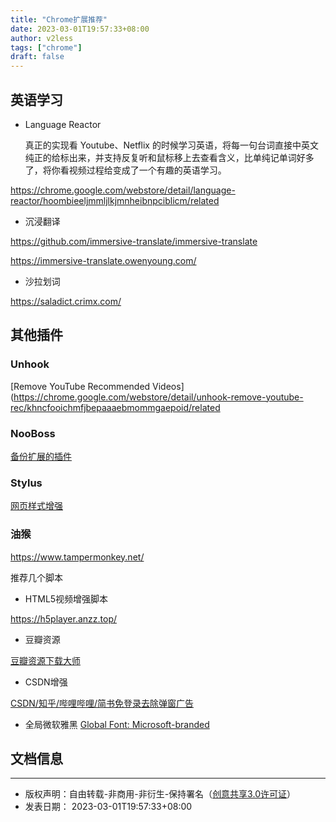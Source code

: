 ```yaml
---
title: "Chrome扩展推荐"
date: 2023-03-01T19:57:33+08:00
author: v2less
tags: ["chrome"]
draft: false
---
```


## 英语学习

- Language Reactor

  真正的实现看 Youtube、Netflix 的时候学习英语，将每一句台词直接中英文纯正的给标出来，并支持反复听和鼠标移上去查看含义，比单纯记单词好多了，将你看视频过程给变成了一个有趣的英语学习。

https://chrome.google.com/webstore/detail/language-reactor/hoombieeljmmljlkjmnheibnpciblicm/related

- 沉浸翻译

https://github.com/immersive-translate/immersive-translate

https://immersive-translate.owenyoung.com/

- 沙拉划词

https://saladict.crimx.com/

## 其他插件

### Unhook

[Remove YouTube Recommended Videos](https://chrome.google.com/webstore/detail/unhook-remove-youtube-rec/khncfooichmfjbepaaaebmommgaepoid/related

### NooBoss

[备份扩展的插件](https://chrome.google.com/webstore/detail/nooboss/aajodjghehmlpahhboidcpfjcncmcklf)
### Stylus

[网页样式增强](https://chrome.google.com/webstore/detail/stylus/clngdbkpkpeebahjckkjfobafhncgmne)

### 油猴

https://www.tampermonkey.net/

推荐几个脚本

- HTML5视频增强脚本

https://h5player.anzz.top/

- 豆瓣资源

[豆瓣资源下载大师](https://greasyfork.org/zh-CN/scripts/329484-%E8%B1%86%E7%93%A3%E8%B5%84%E6%BA%90%E4%B8%8B%E8%BD%BD%E5%A4%A7%E5%B8%88-1%E7%A7%92%E6%90%9E%E5%AE%9A%E8%B1%86%E7%93%A3%E7%94%B5%E5%BD%B1-%E9%9F%B3%E4%B9%90-%E5%9B%BE%E4%B9%A6%E4%B8%8B%E8%BD%BDkd)

- CSDN增强

[CSDN/知乎/哔哩哔哩/简书免登录去除弹窗广告](https://greasyfork.org/zh-CN/scripts/428960-csdn-%E7%9F%A5%E4%B9%8E-%E5%93%94%E5%93%A9%E5%93%94%E5%93%A9-%E7%AE%80%E4%B9%A6%E5%85%8D%E7%99%BB%E5%BD%95%E5%8E%BB%E9%99%A4%E5%BC%B9%E7%AA%97%E5%B9%BF%E5%91%8A)

- 全局微软雅黑
[Global Font: Microsoft-branded](https://greasyfork.org/en/scripts/419363-%E5%85%A8%E5%B1%80%E5%BE%AE%E8%BD%AF%E9%9B%85%E9%BB%91)

## 文档信息
---
- 版权声明：自由转载-非商用-非衍生-保持署名（[创意共享3.0许可证](https://creativecommons.org/licenses/by-nc-nd/3.0/deed.zh)）
- 发表日期： 2023-03-01T19:57:33+08:00
